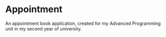 # Appointment
An appointment book application, created for my Advanced Programming unit in my second year of university.
